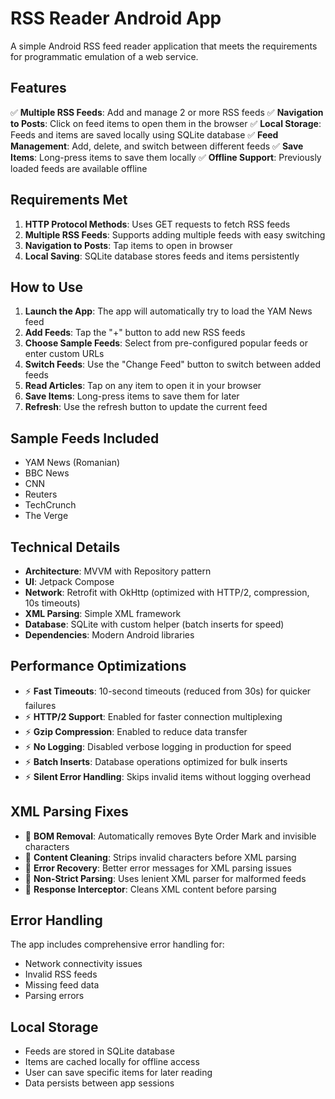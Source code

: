 # RSS Reader Android App

A simple Android RSS feed reader application that meets the requirements for programmatic emulation of a web service.

## Features

✅ **Multiple RSS Feeds**: Add and manage 2 or more RSS feeds
✅ **Navigation to Posts**: Click on feed items to open them in the browser
✅ **Local Storage**: Feeds and items are saved locally using SQLite database
✅ **Feed Management**: Add, delete, and switch between different feeds
✅ **Save Items**: Long-press items to save them locally
✅ **Offline Support**: Previously loaded feeds are available offline

## Requirements Met

1. **HTTP Protocol Methods**: Uses GET requests to fetch RSS feeds
2. **Multiple RSS Feeds**: Supports adding multiple feeds with easy switching
3. **Navigation to Posts**: Tap items to open in browser
4. **Local Saving**: SQLite database stores feeds and items persistently

## How to Use

1. **Launch the App**: The app will automatically try to load the YAM News feed
2. **Add Feeds**: Tap the "+" button to add new RSS feeds
3. **Choose Sample Feeds**: Select from pre-configured popular feeds or enter custom URLs
4. **Switch Feeds**: Use the "Change Feed" button to switch between added feeds
5. **Read Articles**: Tap on any item to open it in your browser
6. **Save Items**: Long-press items to save them for later
7. **Refresh**: Use the refresh button to update the current feed

## Sample Feeds Included

- YAM News (Romanian)
- BBC News
- CNN
- Reuters
- TechCrunch
- The Verge

## Technical Details

- **Architecture**: MVVM with Repository pattern
- **UI**: Jetpack Compose
- **Network**: Retrofit with OkHttp (optimized with HTTP/2, compression, 10s timeouts)
- **XML Parsing**: Simple XML framework
- **Database**: SQLite with custom helper (batch inserts for speed)
- **Dependencies**: Modern Android libraries

## Performance Optimizations

- ⚡ **Fast Timeouts**: 10-second timeouts (reduced from 30s) for quicker failures
- ⚡ **HTTP/2 Support**: Enabled for faster connection multiplexing
- ⚡ **Gzip Compression**: Enabled to reduce data transfer
- ⚡ **No Logging**: Disabled verbose logging in production for speed
- ⚡ **Batch Inserts**: Database operations optimized for bulk inserts
- ⚡ **Silent Error Handling**: Skips invalid items without logging overhead

## XML Parsing Fixes

- 🔧 **BOM Removal**: Automatically removes Byte Order Mark and invisible characters
- 🔧 **Content Cleaning**: Strips invalid characters before XML parsing
- 🔧 **Error Recovery**: Better error messages for XML parsing issues
- 🔧 **Non-Strict Parsing**: Uses lenient XML parser for malformed feeds
- 🔧 **Response Interceptor**: Cleans XML content before parsing

## Error Handling

The app includes comprehensive error handling for:
- Network connectivity issues
- Invalid RSS feeds
- Missing feed data
- Parsing errors

## Local Storage

- Feeds are stored in SQLite database
- Items are cached locally for offline access
- User can save specific items for later reading
- Data persists between app sessions
